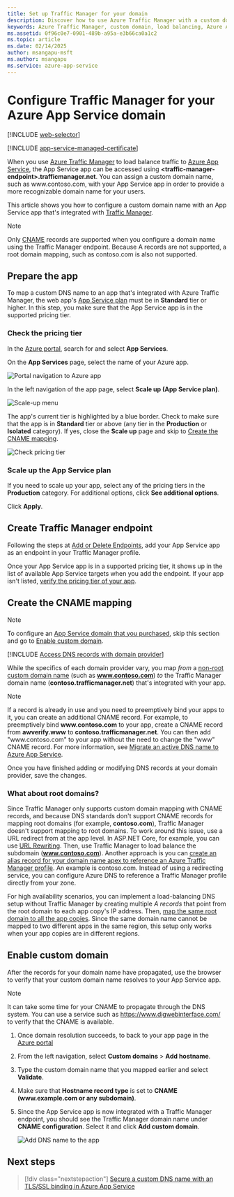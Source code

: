 ```yaml
---
title: Set up Traffic Manager for your domain
description: Discover how to use Azure Traffic Manager with a custom domain to improve app performance and global availability.
keywords: Azure Traffic Manager, custom domain, load balancing, Azure App Service, traffic management
ms.assetid: 0f96c0e7-0901-489b-a95a-e3b66ca0a1c2
ms.topic: article
ms.date: 02/14/2025
author: msangapu-msft
ms.author: msangapu
ms.service: azure-app-service
---
```

# Configure Traffic Manager for your Azure App Service domain

[!INCLUDE [web-selector](../../includes/websites-custom-domain-selector.md)]

[!INCLUDE [app-service-managed-certificate](./includes/managed-certs/managed-certs-note.md)]

When you use [Azure Traffic Manager](../traffic-manager/index.yml) to load balance traffic to [Azure App Service](overview.md), the App Service app can be accessed using **\<traffic-manager-endpoint>.trafficmanager.net**. You can assign a custom domain name, such as www\.contoso.com, with your App Service app in order to provide a more recognizable domain name for your users.

This article shows you how to configure a custom domain name with an App Service app that's integrated with [Traffic Manager](../traffic-manager/traffic-manager-overview.md).

> [!NOTE]
> Only [CNAME](https://en.wikipedia.org/wiki/CNAME_record) records are supported when you configure a domain name using the Traffic Manager endpoint. Because A records are not supported, a root domain mapping, such as contoso.com is also not supported.
> 

## Prepare the app

To map a custom DNS name to an app that's integrated with Azure Traffic Manager, the web app's [App Service plan](https://azure.microsoft.com/pricing/details/app-service/) must be in **Standard** tier or higher. In this step, you make sure that the App Service app is in the supported pricing tier.

### Check the pricing tier

In the [Azure portal](https://portal.azure.com), search for and select **App Services**.

On the **App Services** page, select the name of your Azure app.

![Portal navigation to Azure app](./media/app-service-web-tutorial-custom-domain/select-app.png)

In the left navigation of the app page, select **Scale up (App Service plan)**.

![Scale-up menu](./media/app-service-web-tutorial-custom-domain/scale-up-menu.png)

The app's current tier is highlighted by a blue border. Check to make sure that the app is in **Standard** tier or above (any tier in the **Production** or **Isolated** category). If yes, close the **Scale up** page and skip to [Create the CNAME mapping](#create-the-cname-mapping).

![Check pricing tier](./media/app-service-web-tutorial-custom-domain/check-pricing-tier.png)

### Scale up the App Service plan

If you need to scale up your app, select any of the pricing tiers in the **Production** category. For additional options, click **See additional options**.

Click **Apply**.

## Create Traffic Manager endpoint

Following the steps at [Add or Delete Endpoints](../traffic-manager/traffic-manager-manage-endpoints.md), add your App Service app as an endpoint in your Traffic Manager profile.

Once your App Service app is in a supported pricing tier, it shows up in the list of available App Service targets when you add the endpoint. If your app isn't listed, [verify the pricing tier of your app](#prepare-the-app).

## Create the CNAME mapping
> [!NOTE]
> To configure an [App Service domain that you purchased](manage-custom-dns-buy-domain.md), skip this section and go to [Enable custom domain](#enable-custom-domain).
> 

[!INCLUDE [Access DNS records with domain provider](../../includes/app-service-web-access-dns-records-no-h.md)]

While the specifics of each domain provider vary, you map *from* a [non-root custom domain name](#what-about-root-domains) (such as **www.contoso.com**) *to* the Traffic Manager domain name (**contoso.trafficmanager.net**) that's integrated with your app. 

> [!NOTE]
> If a record is already in use and you need to preemptively bind your apps to it, you can create an additional CNAME record. For example, to preemptively bind **www\.contoso.com** to your app, create a CNAME record from **awverify.www** to **contoso.trafficmanager.net**. You can then add "www\.contoso.com" to your app without the need to change the "www" CNAME record. For more information, see [Migrate an active DNS name to Azure App Service](manage-custom-dns-migrate-domain.md).

Once you have finished adding or modifying DNS records at your domain provider, save the changes.

### What about root domains?

Since Traffic Manager only supports custom domain mapping with CNAME records, and because DNS standards don't support CNAME records for mapping root domains (for example, **contoso.com**), Traffic Manager doesn't support mapping to root domains. To work around this issue, use a URL redirect from at the app level. In ASP.NET Core, for example, you can use [URL Rewriting](/aspnet/core/fundamentals/url-rewriting). Then, use Traffic Manager to load balance the subdomain (**www.contoso.com**). Another approach is you can [create an alias record for your domain name apex to reference an Azure Traffic Manager profile](../dns/tutorial-alias-tm.md). An example is contoso.com. Instead of using a redirecting service, you can configure Azure DNS to reference a Traffic Manager profile directly from your zone. 

For high availability scenarios, you can implement a load-balancing DNS setup without Traffic Manager by creating multiple *A records* that point from the root domain to each app copy's IP address. Then, [map the same root domain to all the app copies](app-service-web-tutorial-custom-domain.md#create-the-dns-records). Since the same domain name cannot be mapped to two different apps in the same region, this setup only works when your app copies are in different regions.

## Enable custom domain
After the records for your domain name have propagated, use the browser to verify that your custom domain name resolves to your App Service app.

> [!NOTE]
> It can take some time for your CNAME to propagate through the DNS system. You can use a service such as <a href="https://www.digwebinterface.com/">https://www.digwebinterface.com/</a> to verify that the CNAME is available.
> 
> 

1. Once domain resolution succeeds, to back to your app page in the [Azure portal](https://portal.azure.com)
2. From the left navigation, select **Custom domains** > **Add hostname**.
4. Type the custom domain name that you mapped earlier and select **Validate**.
5. Make sure that **Hostname record type** is set to **CNAME (www\.example.com or any subdomain)**.

6. Since the App Service app is now integrated with a Traffic Manager endpoint, you should see the Traffic Manager domain name under **CNAME configuration**. Select it and click **Add custom domain**.

    ![Add DNS name to the app](./media/configure-domain-traffic-manager/enable-traffic-manager-domain.png)

## Next steps

> [!div class="nextstepaction"]
> [Secure a custom DNS name with an TLS/SSL binding in Azure App Service](configure-ssl-bindings.md)
